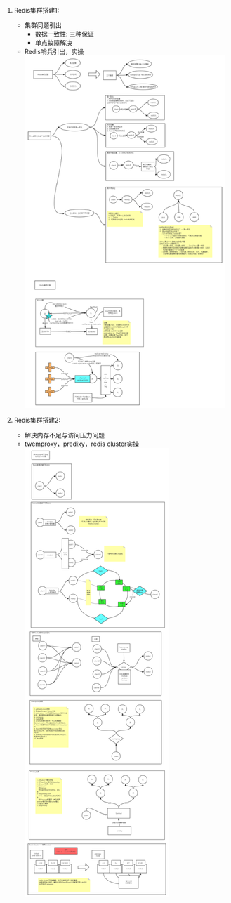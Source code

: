 1. Redis集群搭建1:
    - 集群问题引出
        - 数据一致性: 三种保证
        - 单点故障解决
    - Redis哨兵引出，实操
![RedisClusterBuild1](./images/Redis集群搭建1.png)

2. Redis集群搭建2:
    - 解决内存不足与访问压力问题
    - twemproxy，predixy，redis cluster实操
![RedisClusterBuild2](./images/Redis集群搭建2.png)